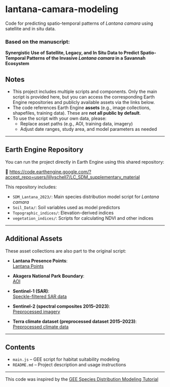 # lantana-camara-modeling

Code for predicting spatio-temporal patterns of *Lantana camara* using satellite and in situ data.

### Based on the manuscript:
**Synergistic Use of Satellite, Legacy, and In Situ Data to Predict Spatio-Temporal Patterns of the Invasive *Lantana camara* in a Savannah Ecosystem**

## Notes

- This project includes multiple scripts and components. Only the main script is provided here, but you can access the corresponding Earth Engine repositories and publicly available assets via the links below.
- The code references Earth Engine **assets** (e.g., image collections, shapefiles, training data). These are **not all public by default**.
- To use the script with your own data, please:
  - Replace asset paths (e.g., AOI, training data, imagery)
  - Adjust date ranges, study area, and model parameters as needed

---

## Earth Engine Repository

You can run the project directly in Earth Engine using this shared repository:

🔗 https://code.earthengine.google.com/?accept_repo=users/lillyschell7/LC_SDM_supplementary_material

This repository includes:

- `SDM_Lantana_2023/`: Main species distribution model script for *Lantana camara*
- `Soil_Data/`: Soil variables used as model predictors
- `Topographic_indices/`: Elevation-derived indices
- `vegetation_indices/`: Scripts for calculating NDVI and other indices

---

## Additional Assets

These asset collections are also  part to the original script:

- **Lantana Presence Points**:  
  [Lantana Points](https://code.earthengine.google.com/?asset=users/lillyschell7/Daten_aktuell/Lat_Long_lantana)
- **Akagera National Park Boundary**:  
  [AOI](https://code.earthengine.google.com/?asset=users/lillyschell7/Daten_aktuell/anp_park_boundary)
- **Sentinel-1 (SAR)**:  
  [Speckle-filtered SAR data](https://code.earthengine.google.com/?asset=users/lillyschell7/Sen1_speckle_filtered)

- **Sentinel-2 (spectral composites 2015–2023)**:  
  [Preprocessed imagery](https://code.earthengine.google.com/?asset=users/lillyschell7/Spectral)
  
- **Terra climate dataset (preprocessed dataset 2015–2023)**:  
  [Preprocessed climate data](https://code.earthengine.google.com/?asset=users/lillyschell7/Spectral)


---

## Contents

- `main.js` – GEE script for habitat suitability modeling
- `README.md` – Project description and usage instructions

---



This code was inspired by the [GEE Species Distribution Modeling Tutorial](https://developers.google.com/earth-engine/tutorials/community/species-distribution-modeling)

